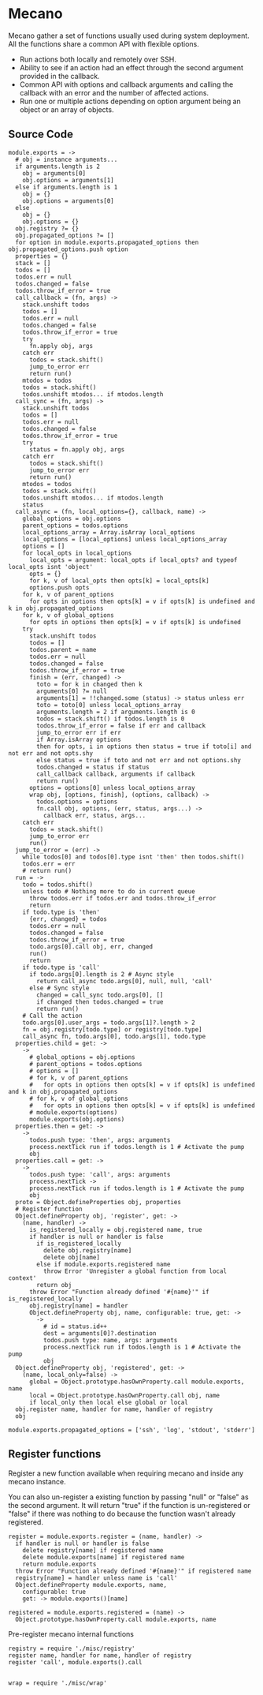 # Mecano

Mecano gather a set of functions usually used during system deployment. All the
functions share a common API with flexible options.

*   Run actions both locally and remotely over SSH.
*   Ability to see if an action had an effect through the second argument
    provided in the callback.
*   Common API with options and callback arguments and calling the callback with
    an error and the number of affected actions.
*   Run one or multiple actions depending on option argument being an object or
    an array of objects.

## Source Code

    module.exports = ->
      # obj = instance arguments...
      if arguments.length is 2
        obj = arguments[0]
        obj.options = arguments[1]
      else if arguments.length is 1
        obj = {}
        obj.options = arguments[0]
      else
        obj = {}
        obj.options = {}
      obj.registry ?= {}
      obj.propagated_options ?= []
      for option in module.exports.propagated_options then obj.propagated_options.push option
      properties = {}
      stack = []
      todos = []
      todos.err = null
      todos.changed = false
      todos.throw_if_error = true
      call_callback = (fn, args) ->
        stack.unshift todos
        todos = []
        todos.err = null
        todos.changed = false
        todos.throw_if_error = true
        try
          fn.apply obj, args
        catch err
          todos = stack.shift()
          jump_to_error err
          return run()
        mtodos = todos
        todos = stack.shift()
        todos.unshift mtodos... if mtodos.length
      call_sync = (fn, args) ->
        stack.unshift todos
        todos = []
        todos.err = null
        todos.changed = false
        todos.throw_if_error = true
        try
          status = fn.apply obj, args
        catch err
          todos = stack.shift()
          jump_to_error err
          return run()
        mtodos = todos
        todos = stack.shift()
        todos.unshift mtodos... if mtodos.length
        status
      call_async = (fn, local_options={}, callback, name) ->
        global_options = obj.options
        parent_options = todos.options
        local_options_array = Array.isArray local_options
        local_options = [local_options] unless local_options_array
        options = []
        for local_opts in local_options
          local_opts = argument: local_opts if local_opts? and typeof local_opts isnt 'object'
          opts = {}
          for k, v of local_opts then opts[k] = local_opts[k]
          options.push opts
        for k, v of parent_options
          for opts in options then opts[k] = v if opts[k] is undefined and k in obj.propagated_options
        for k, v of global_options
          for opts in options then opts[k] = v if opts[k] is undefined
        try
          stack.unshift todos
          todos = []
          todos.parent = name
          todos.err = null
          todos.changed = false
          todos.throw_if_error = true
          finish = (err, changed) ->
            toto = for k in changed then k
            arguments[0] ?= null
            arguments[1] = !!changed.some (status) -> status unless err
            toto = toto[0] unless local_options_array
            arguments.length = 2 if arguments.length is 0
            todos = stack.shift() if todos.length is 0
            todos.throw_if_error = false if err and callback
            jump_to_error err if err
            if Array.isArray options
            then for opts, i in options then status = true if toto[i] and not err and not opts.shy
            else status = true if toto and not err and not options.shy
            todos.changed = status if status
            call_callback callback, arguments if callback
            return run()
          options = options[0] unless local_options_array
          wrap obj, [options, finish], (options, callback) ->
            todos.options = options
            fn.call obj, options, (err, status, args...) ->
              callback err, status, args...
        catch err
          todos = stack.shift()
          jump_to_error err
          run()
      jump_to_error = (err) ->
        while todos[0] and todos[0].type isnt 'then' then todos.shift()
        todos.err = err
        # return run()
      run = ->
        todo = todos.shift()
        unless todo # Nothing more to do in current queue
          throw todos.err if todos.err and todos.throw_if_error
          return
        if todo.type is 'then'
          {err, changed} = todos
          todos.err = null
          todos.changed = false
          todos.throw_if_error = true
          todo.args[0].call obj, err, changed
          run()
          return
        if todo.type is 'call'
          if todo.args[0].length is 2 # Async style
            return call_async todo.args[0], null, null, 'call'
          else # Sync style
            changed = call_sync todo.args[0], []
            if changed then todos.changed = true
            return run()
        # Call the action
        todo.args[0].user_args = todo.args[1]?.length > 2
        fn = obj.registry[todo.type] or registry[todo.type]
        call_async fn, todo.args[0], todo.args[1], todo.type
      properties.child = get: ->
        ->
          # global_options = obj.options
          # parent_options = todos.options
          # options = []
          # for k, v of parent_options
          #   for opts in options then opts[k] = v if opts[k] is undefined and k in obj.propagated_options
          # for k, v of global_options
          #   for opts in options then opts[k] = v if opts[k] is undefined
          # module.exports(options)
          module.exports(obj.options)
      properties.then = get: ->
        ->
          todos.push type: 'then', args: arguments
          process.nextTick run if todos.length is 1 # Activate the pump
          obj
      properties.call = get: ->
        ->
          todos.push type: 'call', args: arguments
          process.nextTick ->
          process.nextTick run if todos.length is 1 # Activate the pump
          obj
      proto = Object.defineProperties obj, properties
      # Register function
      Object.defineProperty obj, 'register', get: ->
        (name, handler) ->
          is_registered_locally = obj.registered name, true
          if handler is null or handler is false
            if is_registered_locally
              delete obj.registry[name]
              delete obj[name] 
            else if module.exports.registered name
              throw Error 'Unregister a global function from local context'
            return obj
          throw Error "Function already defined '#{name}'" if is_registered_locally
          obj.registry[name] = handler
          Object.defineProperty obj, name, configurable: true, get: ->
            ->
              # id = status.id++
              dest = arguments[0]?.destination
              todos.push type: name, args: arguments
              process.nextTick run if todos.length is 1 # Activate the pump
              obj
      Object.defineProperty obj, 'registered', get: ->
        (name, local_only=false) ->
          global = Object.prototype.hasOwnProperty.call module.exports, name
          local = Object.prototype.hasOwnProperty.call obj, name
          if local_only then local else global or local
      obj.register name, handler for name, handler of registry
      obj

    module.exports.propagated_options = ['ssh', 'log', 'stdout', 'stderr']

## Register functions

Register a new function available when requiring mecano and inside any mecano
instance. 

You can also un-register a existing function by passing "null" or "false" as
the second argument. It will return "true" if the function is un-registered or
"false" if there was nothing to do because the function wasn't already
registered.

    register = module.exports.register = (name, handler) ->
      if handler is null or handler is false
        delete registry[name] if registered name
        delete module.exports[name] if registered name
        return module.exports
      throw Error "Function already defined '#{name}'" if registered name
      registry[name] = handler unless name is 'call'
      Object.defineProperty module.exports, name, 
        configurable: true
        get: -> module.exports()[name]

    registered = module.exports.registered = (name) ->
      Object.prototype.hasOwnProperty.call module.exports, name

Pre-register mecano internal functions

    registry = require './misc/registry'
    register name, handler for name, handler of registry
    register 'call', module.exports().call
    

    wrap = require './misc/wrap'
